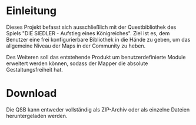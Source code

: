 # Einleitung

Dieses Projekt befasst sich ausschließlich mit der Questbibliothek des Spiels 
"DIE SIEDLER - Aufstieg eines Königreiches". Ziel ist es, dem Benutzer eine 
frei konfigurierbare Bibliothek in die Hände zu geben, um das allgemeine Niveau 
der Maps in der Community zu heben.

Des Weiteren soll das entstehende Produkt um benutzerdefinierte Module erweitert 
werden können, sodass der Mapper die absolute Gestaltungsfreiheit hat.

# Download

Die QSB kann entweder vollständig als ZIP-Archiv oder als einzelne Dateien 
heruntergeladen werden.
